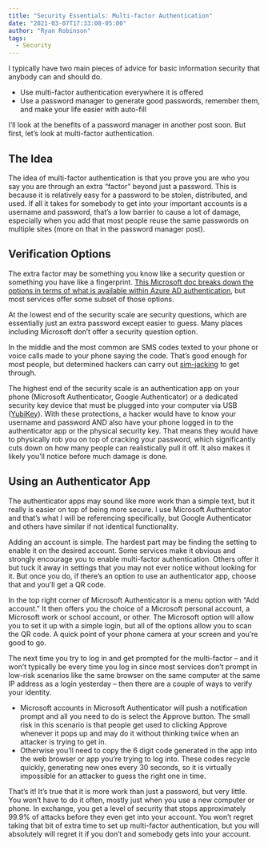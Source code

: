 ```yaml
---
title: "Security Essentials: Multi-factor Authentication"
date: "2021-03-07T17:33:08-05:00"
author: "Ryan Robinson"
tags:
  - Security
---
```


I typically have two main pieces of advice for basic information security that anybody can and should do.

- Use multi-factor authentication everywhere it is offered
- Use a password manager to generate good passwords, remember them, and make your life easier with auto-fill

I’ll look at the benefits of a password manager in another post soon. But first, let’s look at multi-factor authentication.

## The Idea

The idea of multi-factor authentication is that you prove you are who you say you are through an extra “factor” beyond just a password. This is because it is relatively easy for a password to be stolen, distributed, and used. If all it takes for somebody to get into your important accounts is a username and password, that’s a low barrier to cause a lot of damage, especially when you add that most people reuse the same passwords on multiple sites (more on that in the password manager post).

## Verification Options

The extra factor may be something you know like a security question or something you have like a fingerprint. [This Microsoft doc breaks down the options in terms of what is available within Azure AD authentication](https://docs.microsoft.com/en-gb/learn/modules/secure-aad-users-with-mfa/5-configure-authentication-methods), but most services offer some subset of those options.

At the lowest end of the security scale are security questions, which are essentially just an extra password except easier to guess. Many places including Microsoft don’t offer a security question option.

In the middle and the most common are SMS codes texted to your phone or voice calls made to your phone saying the code. That’s good enough for most people, but determined hackers can carry out [sim-jacking](https://www.vice.com/en/article/3kx4ej/sim-jacking-mobile-phone-fraud) to get through.

The highest end of the security scale is an authentication app on your phone (Microsoft Authenticator, Google Authenticator) or a dedicated security key device that must be plugged into your computer via USB ([YubiKey](https://www.yubico.com/products)). With these protections, a hacker would have to know your username and password AND also have your phone logged in to the authenticator app or the physical security key. That means they would have to physically rob you on top of cracking your password, which significantly cuts down on how many people can realistically pull it off. It also makes it likely you’ll notice before much damage is done.

## Using an Authenticator App

The authenticator apps may sound like more work than a simple text, but it really is easier on top of being more secure. I use Microsoft Authenticator and that’s what I will be referencing specifically, but Google Authenticator and others have similar if not identical functionality.

Adding an account is simple. The hardest part may be finding the setting to enable it on the desired account. Some services make it obvious and strongly encourage you to enable multi-factor authentication. Others offer it but tuck it away in settings that you may not ever notice without looking for it. But once you do, if there’s an option to use an authenticator app, choose that and you’ll get a QR code.

In the top right corner of Microsoft Authenticator is a menu option with “Add account.” It then offers you the choice of a Microsoft personal account, a Microsoft work or school account, or other. The Microsoft option will allow you to set it up with a simple login, but all of the options allow you to scan the QR code. A quick point of your phone camera at your screen and you’re good to go.

The next time you try to log in and get prompted for the multi-factor – and it won’t typically be every time you log in since most services don’t prompt in low-risk scenarios like the same browser on the same computer at the same IP address as a login yesterday – then there are a couple of ways to verify your identity.

- Microsoft accounts in Microsoft Authenticator will push a notification prompt and all you need to do is select the Approve button. The small risk in this scenario is that people get used to clicking Approve whenever it pops up and may do it without thinking twice when an attacker is trying to get in.
- Otherwise you’ll need to copy the 6 digit code generated in the app into the web browser or app you’re trying to log into. These codes recycle quickly, generating new ones every 30 seconds, so it is virtually impossible for an attacker to guess the right one in time.

That’s it! It’s true that it is more work than just a password, but very little. You won’t have to do it often, mostly just when you use a new computer or phone. In exchange, you get a level of security that stops approximately 99.9% of attacks before they even get into your account. You won’t regret taking that bit of extra time to set up multi-factor authentication, but you will absolutely will regret it if you don’t and somebody gets into your account.
